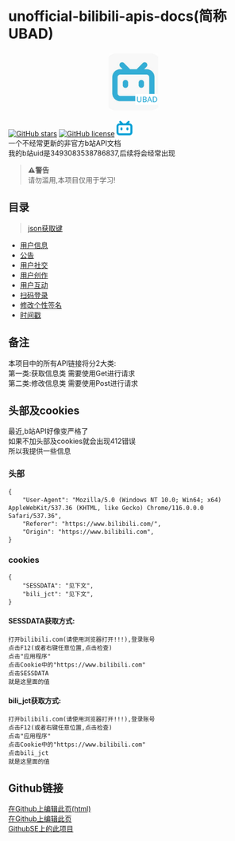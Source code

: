 # unofficial-bilibili-apis-docs(简称UBAD)
<h3 align="center">
  <a href="https://qiufengcute.github.io/unofficial-bilibili-apis-docs/" style="display: inline-block;">
    <img src="img/icon.png" width="100" alt="UBAD">
  </a>
</h3>

[![GitHub stars](https://img.shields.io/github/stars/qiufengcute/unofficial-bilibili-apis-docs.svg?style=flat&color=yellow)](https://github.com/qiufengcute/unofficial-bilibili-apis-docs/stargazers)
[![GitHub license](https://img.shields.io/badge/License-MIT-blue.svg)](https://github.com/qiufengcute/unofficial-bilibili-apis-docs/blob/master/LICENSE)
[![我的b站账号](img/bilibili.png)](https://space.bilibili.com/3493083538786837)  
一个不经常更新的非官方b站API文档  
我的b站uid是3493083538786837,后续将会经常出现  

>**⚠️警告**  
>请勿滥用,本项目仅用于学习!


## 目录  
> [json获取键](decs/html/get_json_text.html)


- [用户信息](docs/html/user_info.html)  
- [公告](docs/html/notice.html)
- [用户社交](docs/html/user_social.html)
- [用户创作](docs/html/user_authoring.html)
- [用户互动](docs/html/user_Interactions.html)
- [扫码登录](docs/html/login.html)
- [修改个性签名](docs/html/edit_sign.html)
- [时间戳](docs/html/timestamp.html)

## 备注
本项目中的所有API链接将分2大类:  
第一类:获取信息类 需要使用Get进行请求  
第二类:修改信息类 需要使用Post进行请求  

## 头部及cookies
最近,b站API好像变严格了  
如果不加头部及cookies就会出现412错误  
所以我提供一些信息  

### 头部
```
{
    "User-Agent": "Mozilla/5.0 (Windows NT 10.0; Win64; x64) AppleWebKit/537.36 (KHTML, like Gecko) Chrome/116.0.0.0 Safari/537.36",
    "Referer": "https://www.bilibili.com/",
    "Origin": "https://www.bilibili.com",
}
```

### cookies
```
{
    "SESSDATA": "见下文",
    "bili_jct": "见下文",
}
```

#### SESSDATA获取方式:
```
打开bilibili.com(请使用浏览器打开!!!),登录账号
点击F12(或者右键任意位置,点击检查)
点击"应用程序"
点击Cookie中的"https://www.bilibili.com"
点击SESSDATA
就是这里面的值
```

#### bili_jct获取方式:
```
打开bilibili.com(请使用浏览器打开!!!),登录账号
点击F12(或者右键任意位置,点击检查)
点击"应用程序"
点击Cookie中的"https://www.bilibili.com"
点击bili_jct
就是这里面的值
```

## Github链接
[在Github上编辑此页(html)](https://github.com/qiufengcute/unofficial-bilibili-apis-docs/edit/main/index.html)  
[在Github上编辑此页](https://github.com/qiufengcute/unofficial-bilibili-apis-docs/edit/main/README.md)  
[GithubSE上的此项目](https://github.com/qiufengcute/unofficial-bilibili-apis-docs/)
